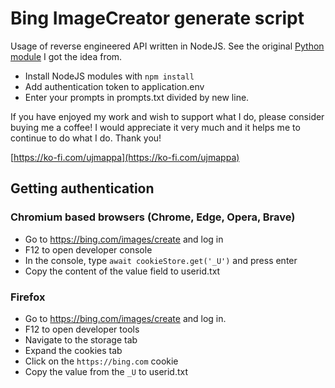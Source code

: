 # Bing ImageCreator generate script
Usage of reverse engineered API written in NodeJS. See the original [Python module](https://github.com/acheong08/BingImageCreator) I got the idea from.

- Install NodeJS modules with `npm install`
- Add authentication token to application.env
- Enter your prompts in prompts.txt divided by new line. 

If you have enjoyed my work and wish to support what I do, please consider buying me a coffee! I would appreciate it very much and it helps me to continue to do what I do. Thank you! 

[https://ko-fi.com/ujmappa](https://ko-fi.com/ujmappa)


## Getting authentication
### Chromium based browsers (Chrome, Edge, Opera, Brave)
- Go to https://bing.com/images/create and log in
- F12 to open developer console
- In the console, type `await cookieStore.get('_U')` and press enter
- Copy the content of the value field to userid.txt

### Firefox
- Go to https://bing.com/images/create and log in.
- F12 to open developer tools
- Navigate to the storage tab
- Expand the cookies tab
- Click on the `https://bing.com` cookie
- Copy the value from the `_U` to userid.txt
